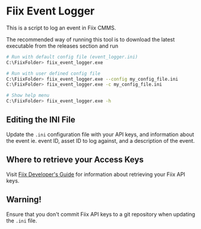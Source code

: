 # Fiix Event Logger

This is a script to log an event in Fiix CMMS. 

The recommended way of running this tool is to download the latest executable 
from the releases section and run

```sh
# Run with default config file (event_logger.ini)
C:\FiixFolder> fiix_event_logger.exe

# Run with user defined config file
C:\FiixFolder> fiix_event_logger.exe --config my_config_file.ini
C:\FiixFolder> fiix_event_logger.exe -c my_config_file.ini

# Show help menu
C:\FiixFolder> fiix_event_logger.exe -h
```

## Editing the INI File

Update the `.ini` configuration file with your API keys, and information about 
the event ie. event ID, asset ID to log against, and a description of the event.

## Where to retrieve your Access Keys

Visit [Fiix Developer's Guide](https://fiixlabs.github.io/api-documentation/guide.html#api_keys) 
for information about retrieving your Fiix API keys.

## Warning!

Ensure that you don't commit Fiix API keys to a git repository when updating 
the `.ini` file. 
